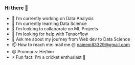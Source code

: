 ### Hi there 👋

- 🔭 I’m currently working on Data Analysis
- 🌱 I’m currently learning Data Science
- 👯 I’m looking to collaborate on ML Projects
- 🤔 I’m looking for help with Tensorflow
- 💬 Ask me about my journey from Web dev to Data Science
- 📫 How to reach me: mail me @ naieem83329@gmail.com
- 😄 Pronouns: He/him
- ⚡ Fun fact: I'm a cricket enthusiast 🏏
